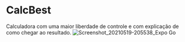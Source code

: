 # CalcBest
 Calculadora com uma maior liberdade de controle e com explicação de como chegar ao resultado.
 ![Screenshot_20210519-205538_Expo Go](https://user-images.githubusercontent.com/76235377/118901819-92390300-b8ea-11eb-8a15-45e41d9594a0.jpg)
